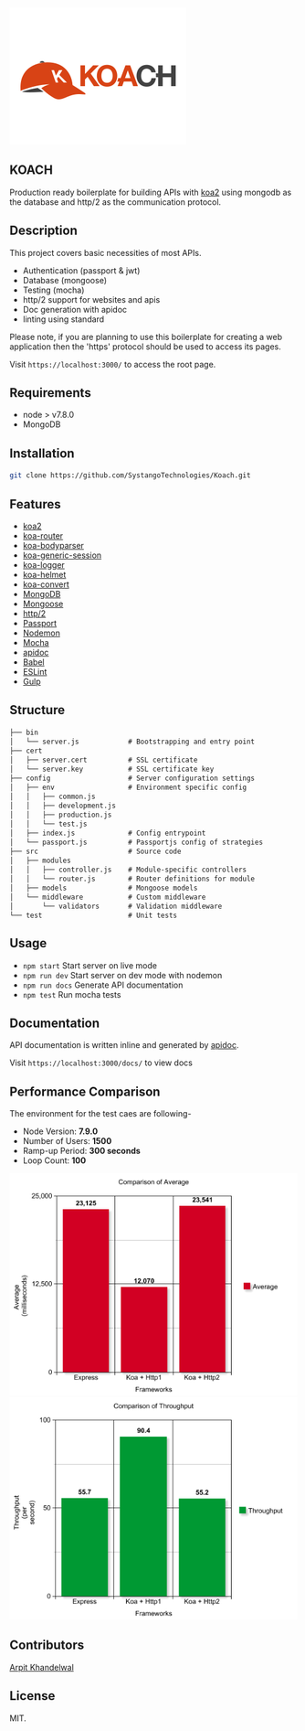 ![KOACH](https://github.com/SystangoTechnologies/Koach/blob/master/static/koach.png)

## KOACH
Production ready boilerplate for building APIs with [koa2](https://github.com/koajs/koa/) using mongodb as the database and http/2 as the communication protocol.

## Description
This project covers basic necessities of most APIs.
* Authentication (passport & jwt)
* Database (mongoose)
* Testing (mocha)
* http/2 support for websites and apis
* Doc generation with apidoc
* linting using standard

Please note, if you are planning to use this boilerplate for creating a web application then the 'https' protocol should be used to access its pages.

Visit `https://localhost:3000/` to access the root page.

## Requirements
* node > v7.8.0
* MongoDB

## Installation
```bash
git clone https://github.com/SystangoTechnologies/Koach.git
```

## Features
* [koa2](https://github.com/koajs/koa)
* [koa-router](https://github.com/alexmingoia/koa-router)
* [koa-bodyparser](https://github.com/koajs/bodyparser)
* [koa-generic-session](https://github.com/koajs/generic-session)
* [koa-logger](https://github.com/koajs/logger)
* [koa-helmet](https://github.com/venables/koa-helmet)
* [koa-convert](https://github.com/koajs/convert)
* [MongoDB](http://mongodb.org/)
* [Mongoose](http://mongoosejs.com/)
* [http/2](https://github.com/molnarg/node-http2)
* [Passport](http://passportjs.org/)
* [Nodemon](http://nodemon.io/)
* [Mocha](https://mochajs.org/)
* [apidoc](http://apidocjs.com/)
* [Babel](https://github.com/babel/babel)
* [ESLint](http://eslint.org/)
* [Gulp](https://github.com/gulpjs/gulp/)

## Structure
```
├── bin
│   └── server.js            # Bootstrapping and entry point
├── cert
│   ├── server.cert          # SSL certificate
│   └── server.key           # SSL certificate key
├── config                   # Server configuration settings
│   ├── env                  # Environment specific config
│   │   ├── common.js
│   │   ├── development.js
│   │   ├── production.js
│   │   └── test.js
│   ├── index.js             # Config entrypoint
│   └── passport.js          # Passportjs config of strategies
├── src                      # Source code
│   ├── modules
│   │   ├── controller.js    # Module-specific controllers
│   │   └── router.js        # Router definitions for module
│   ├── models               # Mongoose models
│   └── middleware           # Custom middleware
│       └── validators       # Validation middleware
└── test                     # Unit tests
```

## Usage
* `npm start` Start server on live mode
* `npm run dev` Start server on dev mode with nodemon
* `npm run docs` Generate API documentation
* `npm test` Run mocha tests

## Documentation
API documentation is written inline and generated by [apidoc](http://apidocjs.com/).

Visit `https://localhost:3000/docs/` to view docs

## Performance Comparison
The environment for the test caes are following-
* Node Version: **7.9.0**
* Number of Users: **1500**
* Ramp-up Period: **300 seconds**
* Loop Count: **100**

![Average](https://raw.githubusercontent.com/SystangoTechnologies/Koach/master/static/Average.png)
![Throughput](https://github.com/SystangoTechnologies/Koach/raw/master/static/Throughput.png)

## Contributors
[Arpit Khandelwal](https://github.com/arpit-systango)

## License
MIT.
